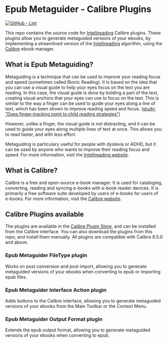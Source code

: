 # Epub Metaguider - Calibre Plugins

[![GitHub - Lint](https://github.com/0x6f677548/epub-metaguider-calibre/actions/workflows/lint.yml/badge.svg)](https://github.com/0x6f677548/epub-metaguider-calibre/actions/workflows/lint.yml)

This repo contains the source code for [Intellireading](https://intellireading.com/) Calibre plugins. These plugins allow you to generate metaguided versions of your ebooks, by implementing a streamlined version of the [Intellireading](https://intellireading.com/) algorithm, using the [Calibre](https://calibre-ebook.com/) ebook manager.


## What is Epub Metaguiding?
Metaguiding is a technique that can be used to improve your reading focus and speed (sometimes called Bionic Reading). It is based on the idea that you can use a visual guide to help your eyes focus on the text you are reading. In this case, the visual guide is done by bolding a part of the text, creating visual anchors that your eyes can use to focus on the text. This is similar to the way a finger can be used to guide your eyes along a line of text, which has been shown to improve reading speed and focus. ([study: "Does finger-tracking point to child reading strategies"](https://ceur-ws.org/Vol-2769/paper_60.pdf))

However, unlike a finger, the visual guide is not distracting, and it can be used to guide your eyes along multiple lines of text at once. This allows you to read faster, and with less effort.

Metaguiding is particulary useful for people with dyslexia or ADHD, but it can be used by anyone who wants to improve their reading focus and speed.
For more information, visit the [Intellireading website](https://intellireading.com/).

## What is Calibre?
Calibre is a free and open-source e-book manager. It is used for cataloging, converting, reading and syncing e-books with e-book reader devices. It is primarily a free software suite developed by users of e-books for users of e-books.
For more information, visit the [Calibre website](https://calibre-ebook.com/).

## Calibre Plugins available
The plugins are available in the [Calibre Plugin Store](https://plugins.calibre-ebook.com/), and can be installed from the Calibre interface. You can also download the plugins from this repo, and install them manually. All plugins are compatible with Calibre 6.5.0 and above.
### Epub Metaguider FileType plugin
Works on post conversion and post import, allowing you to generate metaguided versions of your ebooks when converting to epub or importing epub files.
### Epub Metaguider Interface Action plugin
Adds buttons to the Calibre interface, allowing you to generate metaguided versions of your ebooks from the Main Toolbar or the Context Menu.
### Epub Metaguider Output Format plugin
Extends the epub output format, allowing you to generate metaguided versions of your ebooks when converting to epub.